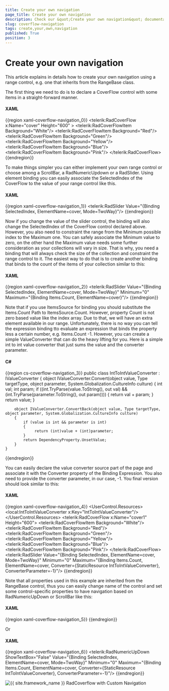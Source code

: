 ```yaml
---
title: Create your own navigation
page_title: Create your own navigation
description: Check our &quot;Create your own navigation&quot; documentation article for the RadCoverflow {{ site.framework_name }} control.
slug: coverflow-navigation
tags: create,your,own,navigation
published: True
position: 3
---
```


# Create your own navigation

This article explains in details how to create your own navigation using a range control, e.g. one that inherits from the RangeBase class.

The first thing we need to do is to declare a CoverFlow control with some items in a straight-forward manner.

#### __XAML__

{{region xaml-coverflow-navigation_0}}
	<StackPanel x:Name="LayoutRoot">
	   <telerik:RadCoverFlow x:Name="cover" Height="600" >
			<telerik:RadCoverFlowItem Background="White"/>
			<telerik:RadCoverFlowItem Background="Red"/>
			<telerik:RadCoverFlowItem Background="Green"/>
			<telerik:RadCoverFlowItem Background="Yellow"/>
			<telerik:RadCoverFlowItem Background="Blue"/>
			<telerik:RadCoverFlowItem Background="Pink"/>
	   </telerik:RadCoverFlow>
	</StackPanel>
{{endregion}}

To make things simpler you can either implement your own range control or choose among a ScrollBar, a RadNumericUpdown or a RadSlider. Using element binding you can easily associate the SelectedIndex of the CoverFlow to the value of your range control like this.

#### __XAML__

{{region xaml-coverflow-navigation_1}}
	<telerik:RadSlider Value="{Binding SelectedIndex, ElementName=cover, Mode=TwoWay}"/>
{{endregion}}

Now if you change the value of the slider control, the binding will also change the SelectedIndex of the CoverFlow control declared above. However, you also need to constraint the range from the Minimum possible index to the Maximum one. You can safely associate the Minimum value to zero, on the other hand the Maximum value needs some further consideration as your collections will vary in size. That is why, you need a binding that will always check the size of the collection and constraint the range control to it. The easiest way to do that is to create another binding that binds to the count of the items of your collection similar to this:

#### __XAML__

{{region xaml-coverflow-navigation_2}}
	<telerik:RadSlider Value="{Binding SelectedIndex, ElementName=cover, Mode=TwoWay}" Minimum="0" 
			Maximum="{Binding Items.Count, ElementName=cover}"/>
{{endregion}}

Note that if you use ItemsSource for binding you should substitute the Items.Count Path to ItemsSource.Count. However, property Count is not zero based value like the index array. Due to that, we will have an extra element available in our range. Unfortunately, there is no way you can tell the expression binding tto evaluate an expression that binds the property less a certain number, e.g. Items.Count -1. However, you can create a simple ValueConverter that can do the heavy lifting for you. Here is a simple int to int value converter that just sums the value and the converter parameter.

#### __C#__

{{region cs-coverflow-navigation_3}}
	public class IntToIntValueConverter : IValueConverter
	{
		object IValueConverter.Convert(object value, Type targetType, object parameter, System.Globalization.CultureInfo culture)
		{
			int val;
			int param;
			if ((int.TryParse(value.ToString(), out val) && (int.TryParse(parameter.ToString(), out param))))
			{
				 return val + param;
			}
			return value;
		}

		object IValueConverter.ConvertBack(object value, Type targetType, object parameter, System.Globalization.CultureInfo culture)
		{
			if (value is int && parameter is int)
			{
				 return (int)value + (int)parameter;
			}
			return DependencyProperty.UnsetValue;
		}
	}
{{endregion}}

You can easily declare the value converter source part of the page and associate it with the Converter property of the Binding Expression. You also need to provide the converter parameter, in our case, -1. You final version should look similar to this:

#### __XAML__

{{region xaml-coverflow-navigation_4}}
	<UserControl.Resources>
	       <local:IntToIntValueConverter x:Key="IntToIntValueConverter"/>
	</UserControl.Resources>
	<StackPanel x:Name="LayoutRoot1">
	       <telerik:RadCoverFlow x:Name="cover1" Height="600">
	              <telerik:RadCoverFlowItem Background="White"/>
	              <telerik:RadCoverFlowItem Background="Red"/>
	              <telerik:RadCoverFlowItem Background="Green"/>
	              <telerik:RadCoverFlowItem Background="Yellow"/>
	              <telerik:RadCoverFlowItem Background="Blue"/>
	              <telerik:RadCoverFlowItem Background="Pink"/>
	       </telerik:RadCoverFlow>
	       <telerik:RadSlider Value="{Binding SelectedIndex, ElementName=cover, Mode=TwoWay}" Minimum="0" 
			Maximum="{Binding Items.Count, ElementName=cover, Converter={StaticResource IntToIntValueConverter}, ConverterParameter=-1}"/>
	</StackPanel>
{{endregion}}

Note that all properties used in this example are inherited from the RangeBase control, thus you can easily change name of the control and set some control-specific properties to have navigation based on RadNumericUpDown or ScrollBar like this:


#### __XAML__

{{region xaml-coverflow-navigation_5}}
	<ScrollBar Orientation="Horizontal" Value="{Binding SelectedIndex, ElementName=cover, Mode=TwoWay}" Minimum="0" 
			Maximum="{Binding Items.Count, ElementName=cover, Converter={StaticResource IntToIntValueConverter}, ConverterParameter=-1}"/>
{{endregion}}

Or

#### __XAML__

{{region xaml-coverflow-navigation_6}}
	<telerik:RadNumericUpDown ShowTextBox="False" Value="{Binding SelectedIndex, ElementName=cover, Mode=TwoWay}" Minimum="0" 
			Maximum="{Binding Items.Count, ElementName=cover, Converter={StaticResource IntToIntValueConverter}, ConverterParameter=-1}"/>
{{endregion}}

![{{ site.framework_name }} RadCoverflow with Custom Navigation](images/RadCoverFlow_Features12.gif)
